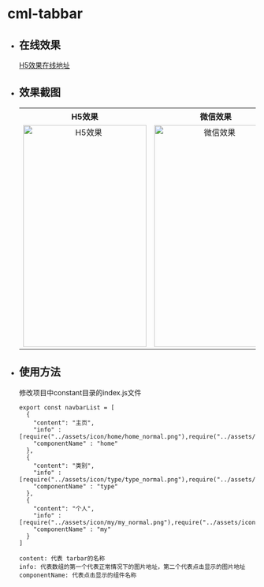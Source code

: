 # cml-tabbar

* ## 在线效果 
  [H5效果在线地址](https://smwsk.github.io/cml-navbar/dist/web/cml-navbar.html)
  <br>
* ## 效果截图
  <table  style="text-align:center;vertical-align:middle;">
  <tr>
  <th>H5效果</th>
  <th>微信效果</th>
  </tr>
  <tr>
    <td><img src="https://smwsk.github.io/cml-navbar/dist/screen_img/h5_screen.png" width="250" height="450" alt="H5效果"/></td>
    <td>
      <img src="https://smwsk.github.io/cml-navbar/dist/screen_img/wx_screen.png" width="250" height="450" alt="微信效果"/>
    </td>
  </tr>
  </table>
* ## 使用方法
  修改项目中constant目录的index.js文件<br>
    ```
    export const navbarList = [
      {
        "content": "主页",
        "info" : [require("../assets/icon/home/home_normal.png"),require("../assets/icon/home/home_show.png")],
        "componentName" : "home"
      },
      {
        "content": "类别",
        "info" : [require("../assets/icon/type/type_normal.png"),require("../assets/icon/type/type_show.png")],
        "componentName" : "type"
      },
      {
        "content": "个人",
        "info" : [require("../assets/icon/my/my_normal.png"),require("../assets/icon/my/my_show.png")],
        "componentName" : "my"
      }
    ]
    ```
    ```
    content: 代表 tarbar的名称
    info: 代表数组的第一个代表正常情况下的图片地址，第二个代表点击显示的图片地址
    componentName: 代表点击显示的组件名称
    ```  
